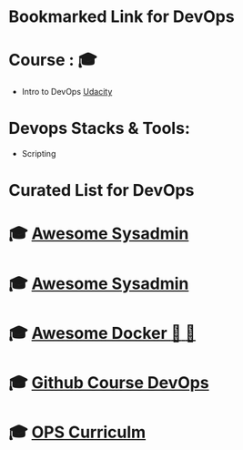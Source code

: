 # Bookmarked Link for DevOps

# Course : :mortar_board:
* Intro to DevOps [Udacity](https://www.class-central.com/mooc/4013/udacity-intro-to-devops)

# Devops Stacks & Tools:
* Scripting


# Curated List for DevOps

 # :mortar_board: [Awesome Sysadmin](https://github.com/kahun/awesome-sysadmin)
 # :mortar_board: [Awesome Sysadmin](https://github.com/kahun/awesome-sysadmin)
 # :mortar_board: [Awesome Docker  :whale:  :whale:](https://github.com/veggiemonk/awesome-docker)
 # :mortar_board: [Github Course DevOps](https://github.com/CSC-DevOps/Course)
 # :mortar_board: [OPS Curriculm](http://www.opsschool.org/en/latest/)
